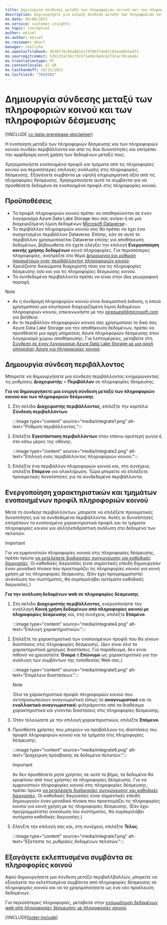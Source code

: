 ```yaml
---
title: Δημιουργία σύνδεσης μεταξύ των πληροφοριών κοινού και των πληροφοριών δέσμευσης
description: Δημιουργήστε μια ενεργή σύνδεση μεταξύ των πληροφοριών κοινού και των πληροφοριών δέσμευσης, ώστε να είναι δυνατή η αμφίδρομη κοινή χρήση δεδομένων.
ms.date: 09/08/2021
ms.service: customer-insights
ms.topic: conceptual
author: mkisel
ms.author: mkisel
ms.reviewer: mhart
manager: shellyha
ms.openlocfilehash: db38778c0da862e119f9b374e07c82ead0d3a4f2
ms.sourcegitcommit: 53b133a716c73cb71e8bcbedc6273cec70ceba6c
ms.translationtype: HT
ms.contentlocale: el-GR
ms.lasthandoff: 10/15/2021
ms.locfileid: "7645582"
---
```

# <a name="create-a-link-between-audience-insights-and-engagement-insights"></a>Δημιουργία σύνδεσης μεταξύ των πληροφοριών κοινού και των πληροφοριών δέσμευσης

[!INCLUDE [cc-beta-prerelease-disclaimer](includes/cc-beta-prerelease-disclaimer.md)]

Η ενοποίηση μεταξύ των πληροφοριών δέσμευσης και των πληροφοριών κοινού συνδέει περιβάλλοντα και από τις δύο δυνατότητες και επιτρέπει την αμφίδρομη κοινή χρήση των δεδομένων μεταξύ τους.

Χρησιμοποιήστε ενοποιημένα προφίλ και τμήματα από τις πληροφορίες κοινού για περισσότερες επιλογές ανάλυσης στις πληροφορίες δέσμευσης. Εξαγάγετε συμβάντα με υψηλή επιχειρηματική αξία από τις πληροφορίες δέσμευσης. Χρησιμοποιήστε αυτά τα συμβάντα για να προσθέσετε δεδομένα σε ενοποιημένα προφίλ στις πληροφορίες κοινού.

## <a name="prerequisites"></a>Προϋποθέσεις

- Τα προφίλ πληροφοριών κοινού πρέπει να αποθηκεύονται σε έναν λογαριασμό Azure Data Lake Storage που σας ανήκει ή σε μια διαχειριζόμενη λίμνη δεδομένων [Microsoft Dataverse](/powerapps/maker/data-platform/data-platform-intro.md)&ndash;. 
- Το περιβάλλον πληροφοριών κοινού σας θα πρέπει να έχει ένα συσχετισμένο περιβάλλον Dataverse. Επίσης, εάν σε αυτό το περιβάλλον χρησιμοποιείται Dataverse επίσης για αποθήκευση δεδομένων, βεβαιωθείτε ότι έχετε ελέγξει την επιλογή **Ενεργοποίηση κοινής χρήσης δεδομένων** κοινό πληροφορίες. Για περισσότερες πληροφορίες, ανατρέξτε στο θέμα [Δημιουργία και ρύθμιση παραμέτρων ενός περιβάλλοντος πληροφοριών κοινού](../audience-insights/create-environment.md).
- Χρειάζεστε δικαιώματα διαχειριστή τόσο για τις πληροφορίες δέσμευσης όσο και για τις πληροφορίες δέσμευσης κοινού.
- Τα συνδεδεμένα περιβάλλοντα πρέπει να είναι στην ίδια γεωγραφική περιοχή.

> [!NOTE]
> - Αν η συνδρομή πληροφοριών κοινού είναι δοκιμαστική έκδοση, η οποία χρησιμοποιεί μια εσωτερικά διαχειριζόμενη λίμνη δεδομένων πληροφοριών κοινού, επικοινωνήστε με την [pirequest@microsoft.com](mailto:pirequest@microsoft.com) για βοήθεια. 
> - Αν το περιβάλλον πληροφοριών κοινού σας χρησιμοποιεί το δικό σας Azure Data Lake Storage για την αποθήκευση δεδομένων, πρέπει να προσθέσετε μια αρχή υπηρεσίας Azure πληροφοριών δέσμευσης στον λογαριασμό χώρου αποθήκευσης. Για λεπτομέρειες, μεταβείτε στη [Σύνδεση σε έναν λογαριασμό Azure Data Lake Storage με μια αρχή υπηρεσίας Azure για πληροφορίες κοινού](../audience-insights/connect-service-principal.md). 


## <a name="create-an-environment-link"></a>Δημιουργία σύνδεση περιβάλλοντος

Μπορείτε να δημιουργήσετε μια σύνδεση περιβάλλοντος ενημερώνοντας τις ρυθμίσεις **Διαχειριστής** > **Περιβάλλον** σε πληροφορίες δέσμευσης.

**Για να δημιουργήσετε μια ενεργή σύνδεση μεταξύ των πληροφοριών κοινού και των πληροφοριών δέσμευσης**

1. Στη σελίδα **Διαχειριστής περιβάλλοντος**, επιλέξτε την καρτέλα **Σύνδεση περιβαλλόντων**.

    :::image type="content" source="media/integrate1.png" alt-text="Ρύθμιση περιβάλλοντος.":::

1. Επιλέξτε **Εγκατάσταση περιβαλλόντων** στην επάνω αριστερή γωνία ή στο κάτω μέρος της οθόνης.

     :::image type="content" source="media/integrate2.png" alt-text="Επιλογή ενός περιβάλλοντος πληροφοριών κοινού.":::

1. Επιλέξτε ένα περιβάλλον πληροφοριών κοινού και, στη συνέχεια, επιλέξτε **Επόμενο** για ολοκλήρωση. Τώρα μπορείτε να επιλέξετε προαιρετικές δυνατότητες για τα συνδεδεμένα περιβάλλοντα.
 
## <a name="enable-audience-insights-unified-profiles-attributes-and-segments"></a>Ενεργοποίηση χαρακτηριστικών και τμημάτων ενοποιημένων προφίλ πληροφοριών κοινού

Μετά τη σύνδεησ περιβαλλόντων, μπορείτε να επιλέξετε προαιρετικές δυνατότητες για τα συνδεδεμένα περιβάλλοντα. Αυτές οι δυνατότητες επιτρέπουν τα ενοποιημένα χαρακτηριστικά προφίλ και τα τμήματα πληροφορίες κοινού για αλληλεπιδραστική ανάλυση στα δεδομένα των πελατών.

> [!IMPORTANT]
> Για να εμφανιστούν πληροφορίες κοινού στις πληροφορίες δέσμευσης, πρέπει πρώτα [να εκτελέσετε διαδικασίες συγχώνευσης και καθοδικές διεργασίες](../audience-insights/merge-entities.md). Οι καθοδικές διεργασίες είναι σημαντικές επειδή δημιουργούν έναν μοναδικό πίνακα που προετοιμάζει τις πληροφορίες κοινού για κοινή χρήση με τις πληροφορίες δέσμευσης. (Εάν έχει προγραμματιστεί ανανέωση του συστήματος, θα συμπεριλάβει αυτόματα καθοδικές διεργασίες.)

**Για την ανάλυση δεδομένων web σε πληροφορίες δέσμευσης**

1. Στη σελίδα **Διαχειριστής περιβάλλοντος**, ενεργοποιήστε την εναλλαγή **Κοινή χρήση δεδομένων από πληροφορίες κοινού με πληροφορίες δέσμευσης** και, στη συνέχεια, επιλέξτε **Επόμενο**.

    :::image type="content" source="media/integrate4.png" alt-text="Επιλογή χαρακτηριστικών.":::

1. Επιλέξτε τα χαρακτηριστικά των ενοποιημένων προφίλ που θα γίνουν διαστάσεις στις πληροφορίες δέσμευσης. (Δεν είναι όλα τα χαρακτηριστικά χρήσιμες διαστάσεις. Για παράδειγμα, δεν είναι πιθανό να χρειαστείτε **Όνομα** ή **Επώνυμο** ως χαρακτηριστικό για την ανάλυση των συμβάντων της τοποθεσίας Web σας.)

    :::image type="content" source="media/integrate5.png" alt-text="Επιμέλεια διαστάσεων.":::

   >[!NOTE]
   > Όλα τα χαρακτηριστικά προφίλ πληροφοριών κοινού που αντιπροσωπεύουν αναγνωριστικά (όπως το **αναγνωριστικό** και το **εναλλακτικό αναγνωριστικό**) φιλτράρονται από τα διαθέσιμα χαρακτηριστικά και γίνονται διαστάσεις στις πληροφορίες δέσμευσης.

1. Όταν τελειώσετε με την επιλογή χαρακτηριστικών, επιλέξτε **Επόμενο**.
1. Προσθέστε χρήστες που μπορούν να προβάλλουν τις ιδαστάσεις του προφίλ πληροφοριών κοινού και τα τμήματα στις πληροφορίες δέσμευσης.

    :::image type="content" source="media/integrate6.png" alt-text="Διαχείριση πρόσβασης σε δεδομένα πελατών.":::

   > [!IMPORTANT]
   > Αν δεν προσθέσετε ρητά χρήστες σε αυτό το βήμα, τα δεδομένα θα κρυφτούν από τους χρήστες σε πληροφορίες δέσμευσης.
   > Για να εμφανιστούν πληροφορίες κοινού στις πληροφορίες δέσμευσης, πρέπει πρώτα [να εκτελέσετε διαδικασίες συγχώνευσης και καθοδικές διεργασίες](../audience-insights/merge-entities.md). Οι καθοδικές διεργασίες είναι σημαντικές επειδή δημιουργούν έναν μοναδικό πίνακα που προετοιμάζει τις πληροφορίες κοινού για κοινή χρήση με τις πληροφορίες δέσμευσης. (Εάν έχει προγραμματιστεί ανανέωση του συστήματος, θα συμπεριλάβει αυτόματα καθοδικές διεργασίες.)

1. Ελέγξτε την επιλογή σας και, στη συνέχεια, επιλέξτε **Τέλος**.

    :::image type="content" source="media/integrate7.png" alt-text="Εξετάστε τις ρυθμίσεις δεδομένων πελατών.":::

## <a name="export-refined-events-to-audience-insights"></a>Εξαγάγετε εκλεπτυσμένα συμβάντα σε πληροφορίες κοινού

Αφού δημιουργήσετε μια σύνδεση μεταξύ περιβαλλβαλλών, μπορείτε να εξαγάγετε πιο εκλεπτυσμένα συμβάντα από πληροφορίες δέσμευσης σε πληροφορίες κοινού και να τα χρησιμοποιήσετε ως ένα νέο προέλευση δεδομένων. 

Για περισσότερες πληροφορίες, μεταβείτε στην [ενσωμάτωση δεδομένων web από πληροφορίες δέσμευσης με πληροφορίες κοινού](../audience-insights/integrate-engagement-insights.md).

<!--
## Share engagement insights refined events with audience insights

After you create a link between environments, a new option becomes available for you to share [refined events](refined-events.md) with audience insights.

Consider the following when creating refined events for audience insights: 

- Provide a meaningful name for the refined event. It will be used as an activity name in audience insights.
- Select at least the following properties to create an activity in audience insights: 
    - Signal.Action.Name indicates the activity details.
    - Signal.User.Id maps with the customer ID.
    - Signal.View.Uri is a web address as a basis for segments or measures.
    - Signal.Export.Id is a primary key for events.
    - Signal.Timestamp determines the date and time for the activity.

To share refined events:

1. From the engagement insights menu, select **Data** and then select the **Events** tab.
2. On the **Action** menu, select **Share as activity**.

    :::image type="content" source="media/integrate8.png" alt-text="Data shared events settings.":::

3. You can view and stop actively shared events on the **Export and Sharing** tab.
4. -- per Michael K, we need a mock here (Mukesh needs to update to reflect what happens in AUI once a user shares a refined event (i.e. no longer AUI, data wrangler needs to go discover data in the storage, the shared event is available as a DS and entity, correct?)

### Attach refined events shared as activities to unified profiles in audience insights

You can bring customer web activity data from engagement insights into audience insights. In addition to transactional, demographic, or behavioral data, you can view activities on the web in unified customer profiles. You can then use these profiles to get insights such as segments, measures, and predictions for audience activation.

Follow the steps in [data unification](../audience-insights/data-unification.md) to map, match, and merge website authentication information to unified profiles in audience insights.

You can also share refined events that are now available in audience insights, identified as data sources and entities. 

Next, you can relate event data from engagement insights as unified activities in customer profiles.

### Relate refined event data as an activity of a customer profile

After unifying the data, you can configure the activity for the customer profile. For more information, go to [Customer activities](../audience-insights/activities.md).

:::image type="content" source="media/web-event-activity.png" alt-text="Activities page with expanded Edit activity pane.":::

Next, configure the new activity by using mapping elements: 

- **Primary Key**: Signal.Export.Id, a unique ID that is available for every event record in engagement insights. This property is automatically generated.

- **Timestamp**: Signal.Timestamp in the event property.

- **Event**: Signal.Name, the event name that you want to track.

- **Web address**: Signal.View.Uri that refers to the URI of the page that created the event.

- **Details**: Signal.Action.Name to represent the information to associate with the event. The selected property in this case indicates that the event is for email promotion.

- **Activity type**: In this example, we choose the existing activity type WebLog. This selection is a useful filter option to run prediction models or create segments based on this activity type.

- **Set up relationship**: This important setting ties the activity to existing customer profiles. **Signal.User.Id** is the identifier configured in the SDK to be collected. It relates to the user ID in other data sources that are configured in audience insights. 

This example configures the relationship between Signal.User.Id and RetailCustomers:CustomerRetailId, which is the primary key that was identified in the map step of the data unification process.

After processing the activities, you can review customer records and open a customer card to see activities from engagement insights in the timeline. 

> [!TIP]
> To find a customer ID that has an engagement insights activity, go to **Entities** and preview the data for the UnifiedActivity entity. **ActivityTypeDisplay = WebLog** contains the engagement insights activity configured in the preceding example. Copy the customer ID for one of those records and search<!--note from editor: Edit okay? I couldn't quite follow this.-- > for that ID on the **Customers** page.

--> 

[!INCLUDE[footer-include](../includes/footer-banner.md)]
